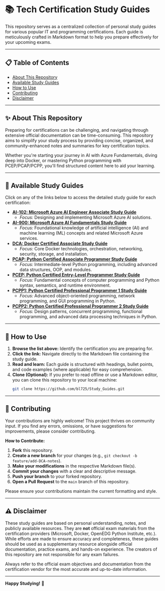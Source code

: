 # 📚 Tech Certification Study Guides

This repository serves as a centralized collection of personal study guides for various popular IT and programming certifications. Each guide is meticulously crafted in Markdown format to help you prepare effectively for your upcoming exams.

---

## 📋 Table of Contents

*   [About This Repository](#about-this-repository)
*   [Available Study Guides](#available-study-guides)
*   [How to Use](#how-to-use)
*   [Contributing](#contributing)
*   [Disclaimer](#disclaimer)

---
<a id="about-this-repository"></a>
## ✨ About This Repository

Preparing for certifications can be challenging, and navigating through extensive official documentation can be time-consuming. This repository aims to simplify your study process by providing concise, organized, and community-enhanced notes and summaries for key certification topics.

Whether you're starting your journey in AI with Azure Fundamentals, diving deep into Docker, or mastering Python programming with PCEP/PCAP/PCPP, you'll find structured content here to aid your learning.

---
<a id="available-study-guides"></a>
## 📖 Available Study Guides

Click on any of the links below to access the detailed study guide for each certification:

*   **[AI-102: Microsoft Azure AI Engineer Associate Study Guide](AI-102_Study_Guide.md)**
    *   *Focus:* Designing and implementing Microsoft Azure AI solutions.
*   **[AI-900: Microsoft Azure AI Fundamentals Study Guide](AI-900_Study_Guide.md)**
    *   *Focus:* Foundational knowledge of artificial intelligence (AI) and machine learning (ML) concepts and related Microsoft Azure services.
*   **[DCA: Docker Certified Associate Study Guide](DCA_Study_Guide.md)**
    *   *Focus:* Core Docker technologies, orchestration, networking, security, storage, and installation.
*   **[PCAP: Python Certified Associate Programmer Study Guide](PCAP_Study_Guide.md)**
    *   *Focus:* Intermediate-level Python programming, including advanced data structures, OOP, and modules.
*   **[PCEP: Python Certified Entry-Level Programmer Study Guide](PCEP_Study_Guide.md)**
    *   *Focus:* Fundamental concepts of computer programming and Python syntax, semantics, and runtime environment.
*   **[PCPP1: Python Certified Professional Programmer 1 Study Guide](PCPP1_Study_Guide.md)**
    *   *Focus:* Advanced object-oriented programming, network programming, and GUI programming in Python.
*   **[PCPP2: Python Certified Professional Programmer 2 Study Guide](PCPP2_Study_Guide.md)**
    *   *Focus:* Design patterns, concurrent programming, functional programming, and advanced data processing techniques in Python.

---
<a id="how-to-use"></a>
## 🚀 How to Use

1.  **Browse the list above:** Identify the certification you are preparing for.
2.  **Click the link:** Navigate directly to the Markdown file containing the study guide.
3.  **Read and learn:** Each guide is structured with headings, bullet points, and code examples (where applicable) for easy comprehension.
4.  **Clone (Optional):** If you prefer to read offline or use a Markdown editor, you can clone this repository to your local machine:
    ```bash
    git clone https://github.com/bl725/Study_Guides.git
    ```

---
<a id="contributing"></a>
## 🤝 Contributing

Your contributions are highly welcome! This project thrives on community input. If you find any errors, omissions, or have suggestions for improvements, please consider contributing.

**How to Contribute:**

1.  **Fork** this repository.
2.  **Create a new branch** for your changes (e.g., `git checkout -b feature/add-DCA-notes`).
3.  **Make your modifications** in the respective Markdown file(s).
4.  **Commit your changes** with a clear and descriptive message.
5.  **Push your branch** to your forked repository.
6.  **Open a Pull Request** to the `main` branch of this repository.

Please ensure your contributions maintain the current formatting and style.

---
<a id="disclaimer"></a>
## ⚠️ Disclaimer

These study guides are based on personal understanding, notes, and publicly available resources. They are **not** official exam materials from the certification providers (Microsoft, Docker, OpenEDG Python Institute, etc.). While efforts are made to ensure accuracy and completeness, these guides should be used as a supplementary resource alongside official documentation, practice exams, and hands-on experience. The creators of this repository are not responsible for any exam failures.

Always refer to the official exam objectives and documentation from the certification vendor for the most accurate and up-to-date information.

---



**Happy Studying!** 🚀

